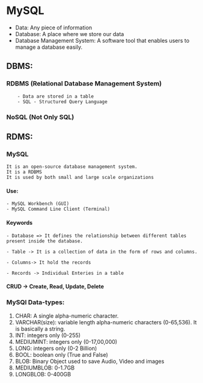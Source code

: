 # MySQL

- Data: Any piece of information
- Database: A place where we store our data
- Database Management System: A software tool that enables users to manage a database easily.

## DBMS:

### RDBMS (Relational Database Management System)

        - Data are stored in a table
        - SQL - Structured Query Language

### NoSQL (Not Only SQL)

## RDMS:

### MySQL

    It is an open-source database management system.
    It is a RDBMS
    It is used by both small and large scale organizations

#### Use:

    - MySQL Workbench (GUI)
    - MySQL Command Line Client (Terminal)

#### Keywords

    - Database => It defines the relationship between different tables present inside the database.

    - Table -> It is a collection of data in the form of rows and columns.

    - Columns-> It hold the records

    - Records -> Individual Enteries in a table

#### CRUD -> Create, Read, Update, Delete

### MySQl Data-types:

1. CHAR: A single alpha-numeric character.
2. VARCHAR(size): variable length alpha-numeric characters (0-65,536). It is basically a string.
3. INT: integers only (0-255)
4. MEDIUMINT: integers only (0-17,00,000)
5. LONG: integers only (0-2 Billion)
6. BOOL: boolean only (True and False)
7. BLOB: Binary Object used to save Audio, Video and images
8. MEDIUMBLOB: 0-1.7GB
9. LONGBLOB: 0-400GB
